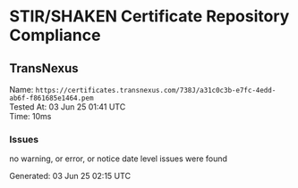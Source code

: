 # STIR/SHAKEN Certificate Repository Compliance

## TransNexus

Name: `https://certificates.transnexus.com/738J/a31c0c3b-e7fc-4edd-ab6f-f861685e1464.pem`\
Tested At: 03 Jun 25 01:41 UTC\
Time: 10ms

### Issues

no warning, or error, or notice date level issues were found

Generated: 03 Jun 25 02:15 UTC